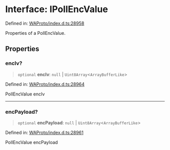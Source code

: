 # Interface: IPollEncValue

Defined in: [WAProto/index.d.ts:28958](https://github.com/Fokusdotid/Baileys/blob/4aa08196a497251af5be42856601e02d8a85cce8/WAProto/index.d.ts#L28958)

Properties of a PollEncValue.

## Properties

### encIv?

> `optional` **encIv**: `null` \| `Uint8Array`\<`ArrayBufferLike`\>

Defined in: [WAProto/index.d.ts:28964](https://github.com/Fokusdotid/Baileys/blob/4aa08196a497251af5be42856601e02d8a85cce8/WAProto/index.d.ts#L28964)

PollEncValue encIv

***

### encPayload?

> `optional` **encPayload**: `null` \| `Uint8Array`\<`ArrayBufferLike`\>

Defined in: [WAProto/index.d.ts:28961](https://github.com/Fokusdotid/Baileys/blob/4aa08196a497251af5be42856601e02d8a85cce8/WAProto/index.d.ts#L28961)

PollEncValue encPayload
